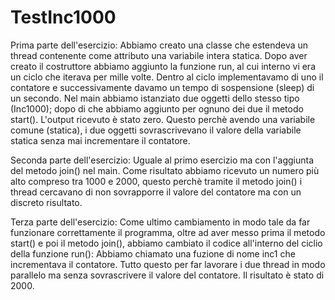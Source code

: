 # TestInc1000
Prima parte dell'esercizio:
Abbiamo creato una classe che estendeva un thread contenente come attributo una variabile intera statica.
Dopo aver creato il costruttore abbiamo aggiunto la funzione run, al cui interno vi era un ciclo che iterava per mille volte.
Dentro al ciclo implementavamo di uno il contatore e successivamente davamo un tempo di sospensione (sleep) di un secondo.
Nel main abbiamo istanziato due oggetti dello stesso tipo (Inc1000); dopo di che abbiamo aggiunto per ognuno dei due il metodo start().
L'output ricevuto è stato zero.
Questo perchè avendo una variabile comune (statica), i due oggetti sovrascrivevano il valore della variabile statica senza mai incrementare il contatore.

Seconda parte dell'esercizio:
Uguale al primo esercizio ma con l'aggiunta del metodo join() nel main.
Come risultato abbiamo ricevuto un numero più alto compreso tra 1000 e 2000, questo perchè tramite il metodo join() i thread cercavano di non sovrapporre il valore del contatore ma con un discreto risultato.

Terza parte dell'esercizio:
Come ultimo cambiamento in modo tale da far funzionare correttamente il programma, oltre ad aver messo prima il metodo start() e poi il metodo join(), abbiamo cambiato il codice all'interno del ciclio della funzione run():
Abbiamo chiamato una fuzione di nome inc1 che incrementava il contatore.
Tutto questo per far lavorare i due thread in modo parallelo ma senza sovrascrivere il valore del contatore.
Il risultato è stato di 2000.
